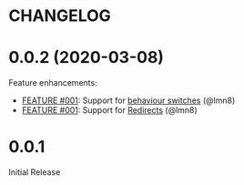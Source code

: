# CHANGELOG

# 0.0.2 (2020-03-08)

Feature enhancements:

- [FEATURE #001](https://github.com/jasonwilliams/mediawiki-support/pull/1):
  Support for [behaviour switches](https://www.mediawiki.org/wiki/Help:Magic_words#Behavior_switches) (@lmn8)
- [FEATURE #001](https://github.com/jasonwilliams/mediawiki-support/pull/1):
  Support for [Redirects](https://www.mediawiki.org/wiki/Help:Redirects) (@lmn8)

# 0.0.1

Initial Release
